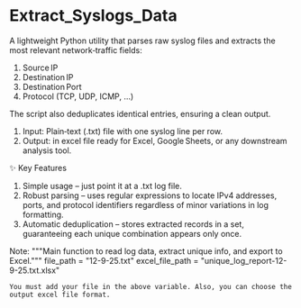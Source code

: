 # Extract_Syslogs_Data
A lightweight Python utility that parses raw syslog files and extracts the most relevant network‑traffic fields:

1. Source IP
2. Destination IP
3. Destination Port
4. Protocol (TCP, UDP, ICMP, …)
   
The script also deduplicates identical entries, ensuring a clean output.

1. Input: Plain‑text (.txt) file with one syslog line per row.
2. Output: in excel file ready for Excel, Google Sheets, or any downstream analysis tool.

✨ Key Features
1. Simple usage – just point it at a .txt log file.
2. Robust parsing – uses regular expressions to locate IPv4 addresses, ports, and protocol identifiers regardless of minor variations in log formatting.
3. Automatic deduplication – stores extracted records in a set, guaranteeing each unique combination appears only once.

Note:
  """Main function to read log data, extract unique info, and export to Excel."""
    file_path = "12-9-25.txt"
    excel_file_path = "unique_log_report-12-9-25.txt.xlsx"

    You must add your file in the above variable. Also, you can choose the output excel file format.
